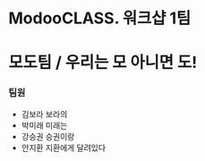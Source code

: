 

# ModooCLASS. 워크샵 1팀  
# 모도팀 / 우리는 모 아니면 도!


### 팀원
- 김보라 보라의
- 박미래 미래는
- 강승권 승권이랑
- 안지환 지환에게 달려있다
